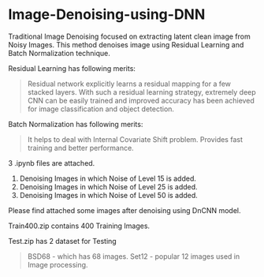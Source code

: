 # Image-Denoising-using-DNN


Traditional Image Denoising focused on extracting latent clean image from Noisy Images. This method denoises image using Residual Learning and Batch Normalization technique.

Residual Learning has following merits:
> Residual network explicitly learns a residual mapping for a few stacked layers. 
> With such a residual learning strategy, extremely deep CNN can be easily trained and improved accuracy has been achieved for image classification and object detection.


Batch Normalization has following merits:
> It helps to deal with Internal Covariate Shift problem.
> Provides fast training and better performance.


3 .ipynb files are attached.
1) Denoising Images in which Noise of Level 15 is added.
2) Denoising Images in which Noise of Level 25 is added.
3) Denoising Images in which Noise of Level 50 is added.



Please find attached some images after denoising using DnCNN model. 


Train400.zip contains 400 Training Images.


Test.zip has 2 dataset for Testing
> BSD68 - which has 68 images.
> Set12 - popular 12 images used in Image processing.

